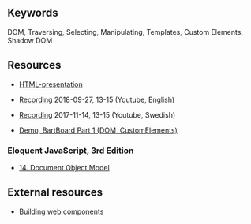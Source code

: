 ## Keywords
DOM, Traversing, Selecting, Manipulating, Templates, Custom Elements, Shadow DOM

## Resources
- [HTML-presentation](https://rawgit.com/CS-LNU-Learning-Objects/client-side-javascript/master/lectures/02-dom/index.html)
- [Recording](https://youtu.be/cojikH2AoTI) 2018-09-27, 13-15 (Youtube, English)
- [Recording](https://youtu.be/KVMlTQdOMbw) 2017-11-14, 13-15 (Youtube, Swedish)

- [Demo, BartBoard Part 1 (DOM, CustomElements)](https://youtu.be/jBLruMu5pOs)

### Eloquent JavaScript, 3rd Edition

- [14. Document Object Model](http://eloquentjavascript.net/14_dom.html)

## External resources
* [Building web components](https://developers.google.com/web/fundamentals/web-components/)
